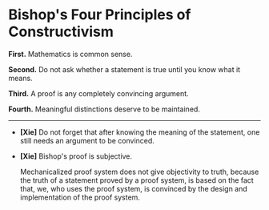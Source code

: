 # Bishop's Four Principles of Constructivism

**First.** Mathematics is common sense.

**Second.** Do not ask whether a statement is true until you know what it means.

**Third.** A proof is any completely convincing argument.

**Fourth.** Meaningful distinctions deserve to be maintained.

------

- **[Xie]** Do not forget that
  after knowing the meaning of the statement,
  one still needs an argument to be convinced.

- **[Xie]** Bishop's proof is subjective.

  Mechanicalized proof system does not give objectivity to truth,
  because the truth of a statement proved by a proof system,
  is based on the fact that, we, who uses the proof system,
  is convinced by the design and implementation of the proof system.
